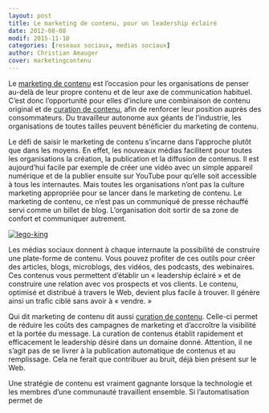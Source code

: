 ```yaml
---
layout: post
title: Le marketing de contenu, pour un leadership éclairé
date: 2012-08-08
modif: 2015-11-10
categories: [reseaux sociaux, medias sociaux]
author: Christian Amauger
cover: marketingcontenu
---
```


Le [marketing de contenu](le-marketing-de-contenu-est-roi.html "Le marketing de contenu est roi") est l’occasion pour les organisations de penser au-delà de leur propre contenu et de leur axe de communication habituel. C’est donc l’opportunité pour elles d’inclure une combinaison de contenu original et de [curation de contenu](la-curation-de-contenus-devient-de-plus-en-plus-populaire-en-marketing.html "La curation de contenus devient de plus en plus populaire en marketing"), afin de renforcer leur position auprès des consommateurs. Du travailleur autonome aux géants de l’industrie, les organisations de toutes tailles peuvent bénéficier du marketing de contenu.

Le défi de saisir le marketing de contenu s’incarne dans l’approche plutôt que dans les moyens. En effet, les nouveaux médias facilitent pour toutes les organisations la création, la publication et la diffusion de contenus. Il est aujourd’hui facile par exemple de créer une vidéo avec un simple appareil numérique et de la publier ensuite sur YouTube pour qu’elle soit accessible à tous les internautes. Mais toutes les organisations n’ont pas la culture marketing appropriée pour se lancer dans le marketing de contenu. Le marketing de contenu, ce n’est pas un communiqué de presse réchauffé servi comme un billet de blog. L’organisation doit sortir de sa zone de confort et communiquer autrement.

[![lego-king](../i1.wp.com/www.christianamauger.com/wp-content/uploads/2012/08/lego-kingc434.jpg?resize=285%2C263&amp;ssl=1 "lego-king")](../i1.wp.com/www.christianamauger.com/wp-content/uploads/2012/08/lego-kingeb45.jpg?ssl=1)

Les médias sociaux donnent à chaque internaute la possibilité de construire une plate-forme de contenu. Vous pouvez profiter de ces outils pour créer des articles, blogs, microblogs, des vidéos, des podcasts, des webinaires. Ces contenus vous permettent d’établir un « leadership éclairé » et de construire une relation avec vos prospects et vos clients. Le contenu, optimisé et distribué à travers le Web, devient plus facile à trouver. Il génère ainsi un trafic ciblé sans avoir à « vendre. »

Qui dit marketing de contenu dit aussi [curation de contenu](la-curation-de-contenus-devient-de-plus-en-plus-populaire-en-marketing.html "La curation de contenus devient de plus en plus populaire en marketing"). Celle-ci permet de réduire les coûts des campagnes de marketing et d’accroître la visibilité et la portée du message. La curation de contenus établit rapidement et efficacement le leadership désiré dans un domaine donné. Attention, il ne s’agit pas de se livrer à la publication automatique de contenus et au remplissage. Cela ne ferait que contribuer au bruit, déjà bien présent sur le Web.

Une stratégie de contenu est vraiment gagnante lorsque la technologie et les membres d’une communauté travaillent ensemble. Si l’automatisation permet de
